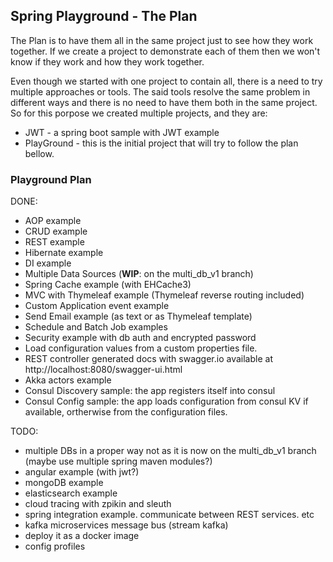 Spring Playground - The Plan
-
The Plan is to have them all in the same project just to see how they work together. If we create a project to demonstrate each of them then we won't know if they work and how they work together.

Even though we started with one project to contain all, there is a need to try multiple approaches or tools. The said tools resolve the same problem in different ways and there is no need to have them both in the same project.
So for this porpose we created multiple projects, and they are:
 - JWT - a spring boot sample with JWT example 
 - PlayGround - this is the initial project that will try to follow the plan bellow.
 

### Playground Plan

DONE:
 - AOP example
 - CRUD example
 - REST example
 - Hibernate example
 - DI example
 - Multiple Data Sources (**WIP**: on the multi_db_v1 branch)
 - Spring Cache example (with EHCache3)
 - MVC with Thymeleaf example (Thymeleaf reverse routing included)
 - Custom Application event example
 - Send Email example (as text or as Thymeleaf template)
 - Schedule and Batch Job examples
 - Security example with db auth and encrypted password
 - Load configuration values from a custom properties file.
 - REST controller generated docs with swagger.io available at http://localhost:8080/swagger-ui.html
 - Akka actors example
 - Consul Discovery sample: the app registers itself into consul
 - Consul Config sample: the app loads configuration from consul KV if available, ortherwise from the configuration files.

TODO:
 - multiple DBs in a proper way not as it is now on the multi_db_v1 branch (maybe use multiple spring maven modules?)
 - angular example (with jwt?)
 - mongoDB example
 - elasticsearch example
 - cloud tracing with zpikin and sleuth
 - spring integration example. communicate between REST services. etc
 - kafka microservices message bus (stream kafka)
 - deploy it as a docker image
 - config profiles
 